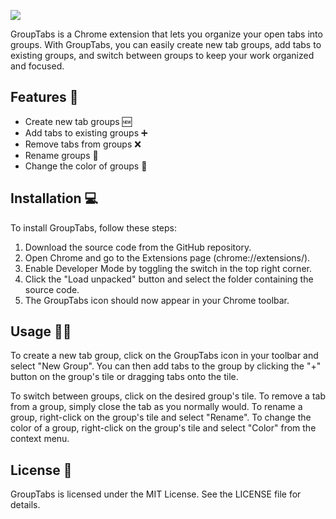 ![](https://hackmd.io/_uploads/HJrzO1_Eh.png)

GroupTabs is a Chrome extension that lets you organize your open tabs into groups. With GroupTabs, you can easily create new tab groups, add tabs to existing groups, and switch between groups to keep your work organized and focused.

## Features 🚀

- Create new tab groups 🆕
- Add tabs to existing groups ➕
- Remove tabs from groups ❌
- Rename groups 📝
- Change the color of groups 🎨

## Installation 💻

To install GroupTabs, follow these steps:

1. Download the source code from the GitHub repository.
2. Open Chrome and go to the Extensions page (chrome://extensions/).
3. Enable Developer Mode by toggling the switch in the top right corner.
4. Click the "Load unpacked" button and select the folder containing the source code.
5. The GroupTabs icon should now appear in your Chrome toolbar.

## Usage 🧑‍💻

To create a new tab group, click on the GroupTabs icon in your toolbar and select "New Group". You can then add tabs to the group by clicking the "+" button on the group's tile or dragging tabs onto the tile.

To switch between groups, click on the desired group's tile. To remove a tab from a group, simply close the tab as you normally would. To rename a group, right-click on the group's tile and select "Rename". To change the color of a group, right-click on the group's tile and select "Color" from the context menu.

## License 📜

GroupTabs is licensed under the MIT License. See the LICENSE file for details.
